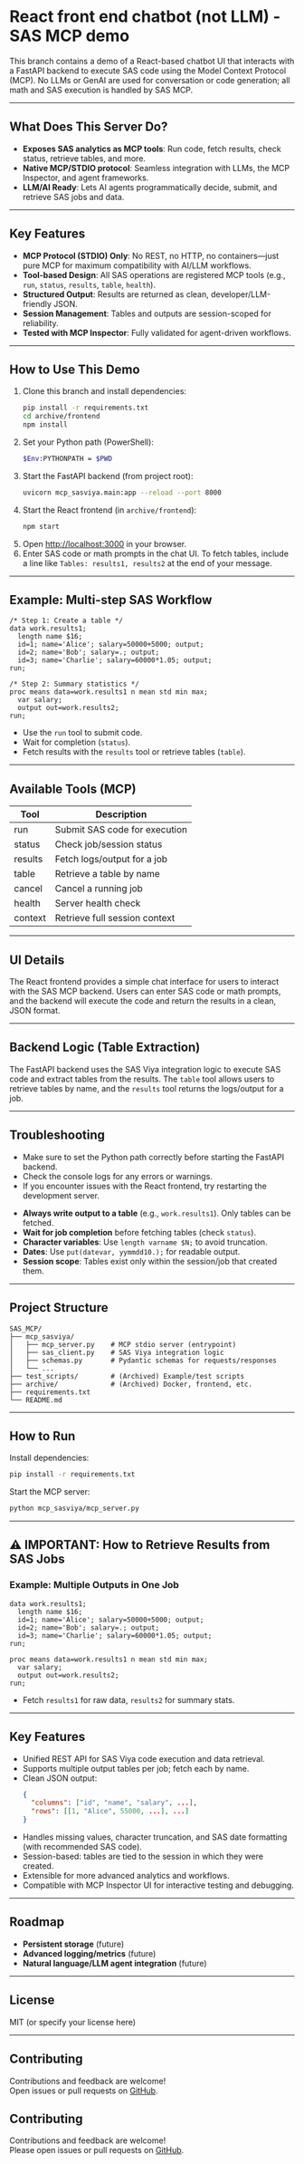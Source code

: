 # React front end chatbot (not LLM) - SAS MCP demo

This branch contains a demo of a React-based chatbot UI that interacts with a FastAPI backend to execute SAS code using the Model Context Protocol (MCP). No LLMs or GenAI are used for conversation or code generation; all math and SAS execution is handled by SAS MCP.

---

## What Does This Server Do?
- **Exposes SAS analytics as MCP tools**: Run code, fetch results, check status, retrieve tables, and more.
- **Native MCP/STDIO protocol**: Seamless integration with LLMs, the MCP Inspector, and agent frameworks.
- **LLM/AI Ready**: Lets AI agents programmatically decide, submit, and retrieve SAS jobs and data.

---

## Key Features
- **MCP Protocol (STDIO) Only**: No REST, no HTTP, no containers—just pure MCP for maximum compatibility with AI/LLM workflows.
- **Tool-based Design**: All SAS operations are registered MCP tools (e.g., `run`, `status`, `results`, `table`, `health`).
- **Structured Output**: Results are returned as clean, developer/LLM-friendly JSON.
- **Session Management**: Tables and outputs are session-scoped for reliability.
- **Tested with MCP Inspector**: Fully validated for agent-driven workflows.

---

## How to Use This Demo

1. Clone this branch and install dependencies:
   ```sh
   pip install -r requirements.txt
   cd archive/frontend
   npm install
   ```
2. Set your Python path (PowerShell):
   ```sh
   $Env:PYTHONPATH = $PWD
   ```
3. Start the FastAPI backend (from project root):
   ```sh
   uvicorn mcp_sasviya.main:app --reload --port 8000
   ```
4. Start the React frontend (in `archive/frontend`):
   ```sh
   npm start
   ```
5. Open [http://localhost:3000](http://localhost:3000) in your browser.
6. Enter SAS code or math prompts in the chat UI. To fetch tables, include a line like `Tables: results1, results2` at the end of your message.

---

## Example: Multi-step SAS Workflow
```sas
/* Step 1: Create a table */
data work.results1;
  length name $16;
  id=1; name='Alice'; salary=50000+5000; output;
  id=2; name='Bob'; salary=.; output;
  id=3; name='Charlie'; salary=60000*1.05; output;
run;

/* Step 2: Summary statistics */
proc means data=work.results1 n mean std min max;
  var salary;
  output out=work.results2;
run;
```
- Use the `run` tool to submit code.
- Wait for completion (`status`).
- Fetch results with the `results` tool or retrieve tables (`table`).

---

## Available Tools (MCP)
| Tool       | Description                          |
|------------|------------------------------------|
| run        | Submit SAS code for execution      |
| status     | Check job/session status           |
| results    | Fetch logs/output for a job        |
| table      | Retrieve a table by name           |
| cancel     | Cancel a running job               |
| health     | Server health check                |
| context    | Retrieve full session context      |

---

## UI Details

The React frontend provides a simple chat interface for users to interact with the SAS MCP backend. Users can enter SAS code or math prompts, and the backend will execute the code and return the results in a clean, JSON format.

---

## Backend Logic (Table Extraction)

The FastAPI backend uses the SAS Viya integration logic to execute SAS code and extract tables from the results. The `table` tool allows users to retrieve tables by name, and the `results` tool returns the logs/output for a job.

---

## Troubleshooting

* Make sure to set the Python path correctly before starting the FastAPI backend.
* Check the console logs for any errors or warnings.
* If you encounter issues with the React frontend, try restarting the development server.
- **Always write output to a table** (e.g., `work.results1`). Only tables can be fetched.
- **Wait for job completion** before fetching tables (check `status`).
- **Character variables**: Use `length varname $N;` to avoid truncation.
- **Dates**: Use `put(datevar, yymmdd10.);` for readable output.
- **Session scope**: Tables exist only within the session/job that created them.

---

## Project Structure
```
SAS_MCP/
├── mcp_sasviya/
│   ├── mcp_server.py    # MCP stdio server (entrypoint)
│   ├── sas_client.py    # SAS Viya integration logic
│   ├── schemas.py       # Pydantic schemas for requests/responses
│   └── ...
├── test_scripts/        # (Archived) Example/test scripts
├── archive/             # (Archived) Docker, frontend, etc.
├── requirements.txt
└── README.md
```

---

## How to Run

Install dependencies:
```sh
pip install -r requirements.txt
```

Start the MCP server:
```sh
python mcp_sasviya/mcp_server.py
```

---

## ⚠️ IMPORTANT: How to Retrieve Results from SAS Jobs

### Example: Multiple Outputs in One Job

```sas
data work.results1;
  length name $16;
  id=1; name='Alice'; salary=50000+5000; output;
  id=2; name='Bob'; salary=.; output;
  id=3; name='Charlie'; salary=60000*1.05; output;
run;

proc means data=work.results1 n mean std min max;
  var salary;
  output out=work.results2;
run;
```
- Fetch `results1` for raw data, `results2` for summary stats.

---

## Key Features

- Unified REST API for SAS Viya code execution and data retrieval.
- Supports multiple output tables per job; fetch each by name.
- Clean JSON output:
  ```json
  {
    "columns": ["id", "name", "salary", ...],
    "rows": [[1, "Alice", 55000, ...], ...]
  }
  ```
- Handles missing values, character truncation, and SAS date formatting (with recommended SAS code).
- Session-based: tables are tied to the session in which they were created.
- Extensible for more advanced analytics and workflows.
- Compatible with MCP Inspector UI for interactive testing and debugging.

---

## Roadmap
- **Persistent storage** (future)
- **Advanced logging/metrics** (future)
- **Natural language/LLM agent integration** (future)

---

## License
MIT (or specify your license here)

---

## Contributing
Contributions and feedback are welcome!  
Open issues or pull requests on [GitHub](https://github.com/hemdesai/SAS_MCP).

## Contributing
Contributions and feedback are welcome!  
Please open issues or pull requests on [GitHub](https://github.com/hemdesai/SAS_MCP).
